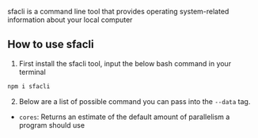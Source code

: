sfacli is a command line tool that provides operating system-related information about your local computer

## How to use sfacli
1. First install the sfacli tool, input the below bash command in your terminal
```bash
npm i sfacli
```
2. Below are a list of possible command you can pass into the ```--data``` tag.

 - ```cores```: Returns an estimate of the default amount of parallelism a program should use